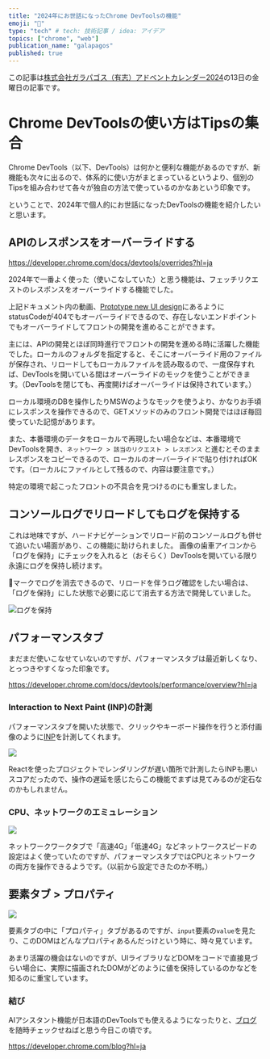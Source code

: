 ```yaml
---
title: "2024年にお世話になったChrome DevToolsの機能"
emoji: "🔨"
type: "tech" # tech: 技術記事 / idea: アイデア
topics: ["chrome", "web"]
publication_name: "galapagos"
published: true
---
```


この記事は[株式会社ガラパゴス（有志）アドベントカレンダー2024](https://zenn.dev/galapagos/articles/bb5713c3a5d147)の13日の金曜日の記事です。

# Chrome DevToolsの使い方はTipsの集合

Chrome DevTools（以下、DevTools）は何かと便利な機能があるのですが、新機能も次々に出るので、体系的に使い方がまとまっているというより、個別のTipsを組み合わせて各々が独自の方法で使っているのかなあという印象です。

ということで、2024年で個人的にお世話になったDevToolsの機能を紹介したいと思います。

## APIのレスポンスをオーバーライドする

https://developer.chrome.com/docs/devtools/overrides?hl=ja

2024年で一番よく使った（使いこなしていた）と思う機能は、フェッチリクエストのレスポンスをオーバーライドする機能でした。

上記ドキュメント内の動画、[Prototype new UI design](https://youtu.be/KxjGYcHZ_uI?t=101&si=rU3NwD53q0kAyPxB)にあるようにstatusCodeが404でもオーバーライドできるので、存在しないエンドポイントでもオーバーライドしてフロントの開発を進めることができます。

主には、APIの開発とほぼ同時進行でフロントの開発を進める時に活躍した機能でした。ローカルのフォルダを指定すると、そこにオーバーライド用のファイルが保存され、リロードしてもローカルファイルを読み取るので、一度保存すれば、DevToolsを開いている間はオーバーライドのモックを使うことができます。（DevToolsを閉じても、再度開けばオーバーライドは保持されています。）

ローカル環境のDBを操作したりMSWのようなモックを使うより、かなりお手頃にレスポンスを操作できるので、GETメソッドのみのフロント開発ではほぼ毎回使っていた記憶があります。

また、本番環境のデータをローカルで再現したい場合などは、本番環境でDevToolsを開き、`ネットワーク > 該当のリクエスト > レスポンス` と進むとそのままレスポンスをコピーできるので、ローカルのオーバーライドで貼り付ければOKです。（ローカルにファイルとして残るので、内容は要注意です。）

特定の環境で起こったフロントの不具合を見つけるのにも重宝しました。

## コンソールログでリロードしてもログを保持する

これは地味ですが、ハードナビゲーションでリロード前のコンソールログも併せて追いたい場面があり、この機能に助けられました。
画像の歯車アイコンから「ログを保持」にチェックを入れると（おそらく）DevToolsを開いている限り永遠にログを保持し続けます。

🚫マークでログを消去できるので、リロードを伴うログ確認をしたい場合は、「ログを保持」にした状態で必要に応じて消去する方法で開発していました。

![ログを保持](https://storage.googleapis.com/zenn-user-upload/845fc8fb14e3-20241211.png)

## パフォーマンスタブ

まだまだ使いこなせていないのですが、パフォーマンスタブは最近新しくなり、とっつきやすくなった印象です。

https://developer.chrome.com/docs/devtools/performance/overview?hl=ja

### Interaction to Next Paint (INP)の計測

パフォーマンスタブを開いた状態で、クリックやキーボード操作を行うと添付画像のように[INP](https://web.dev/articles/inp?hl=ja)を計測してくれます。

![](https://storage.googleapis.com/zenn-user-upload/6ebb5c87726e-20241211.png)

Reactを使ったプロジェクトでレンダリングが遅い箇所で計測したらINPも悪いスコアだったので、操作の遅延を感じたらこの機能でまずは見てみるのが定石なのかもしれません。

### CPU、ネットワークのエミュレーション

![](https://storage.googleapis.com/zenn-user-upload/2d6f2e24e3b3-20241211.png)

ネットワークワークタブで「高速4G」「低速4G」などネットワークスピードの設定はよく使っていたのですが、パフォーマンスタブではCPUとネットワークの両方を操作できるようです。（以前から設定できたのか不明。）


## 要素タブ > プロパティ

![](https://storage.googleapis.com/zenn-user-upload/f2c7cf1f2631-20241211.png)

要素タブの中に「プロパティ」タブがあるのですが、`input`要素の`value`を見たり、このDOMはどんなプロパティあるんだっけという時に、時々見ています。

あまり活躍の機会はないのですが、UIライブラリなどDOMをコードで直接見づらい場合に、実際に描画されたDOMがどのように値を保持しているのかなどを知るのに重宝しています。

### 結び

AIアシスタント機能が日本語のDevToolsでも使えるようになったりと、[ブログ](https://developer.chrome.com/blog?hl=ja)を随時チェックせねばと思う今日この頃です。

https://developer.chrome.com/blog?hl=ja
